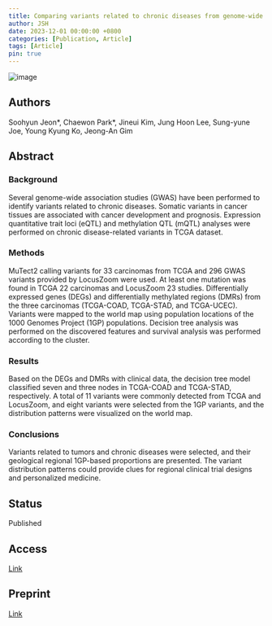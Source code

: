 ```yaml
---
title: Comparing variants related to chronic diseases from genome-wide association study (GWAS) and the cancer genome atlas (TCGA)
author: JSH
date: 2023-12-01 00:00:00 +0800
categories: [Publication, Article]
tags: [Article]
pin: true
---
```


![image](https://github.com/JeonSHyun/JeonSHyun.github.io/assets/86886562/e00d527d-2022-4b12-a70f-d0d32320de2f)

## Authors
Soohyun Jeon*, Chaewon Park*, Jineui Kim, Jung Hoon Lee, Sung-yune Joe, Young Kyung Ko, Jeong-An Gim

## Abstract
### Background
Several genome-wide association studies (GWAS) have been performed to identify variants related to chronic diseases. Somatic variants in cancer tissues are associated with cancer development and prognosis. Expression quantitative trait loci (eQTL) and methylation QTL (mQTL) analyses were performed on chronic disease-related variants in TCGA dataset.
### Methods
MuTect2 calling variants for 33 carcinomas from TCGA and 296 GWAS variants provided by LocusZoom were used. At least one mutation was found in TCGA 22 carcinomas and LocusZoom 23 studies. Differentially expressed genes (DEGs) and differentially methylated regions (DMRs) from the three carcinomas (TCGA-COAD, TCGA-STAD, and TCGA-UCEC). Variants were mapped to the world map using population locations of the 1000 Genomes Project (1GP) populations. Decision tree analysis was performed on the discovered features and survival analysis was performed according to the cluster.
### Results
Based on the DEGs and DMRs with clinical data, the decision tree model classified seven and three nodes in TCGA-COAD and TCGA-STAD, respectively. A total of 11 variants were commonly detected from TCGA and LocusZoom, and eight variants were selected from the 1GP variants, and the distribution patterns were visualized on the world map.
### Conclusions
Variants related to tumors and chronic diseases were selected, and their geological regional 1GP-based proportions are presented. The variant distribution patterns could provide clues for regional clinical trial designs and personalized medicine.

## Status
Published

## Access
[Link](https://link.springer.com/article/10.1186/s12920-023-01758-7?utm_source=rct_congratemailt&utm_medium=email&utm_campaign=oa_20231219&utm_content=10.1186/s12920-023-01758-7)

## Preprint
[Link](https://www.researchsquare.com/article/rs-2492450)
